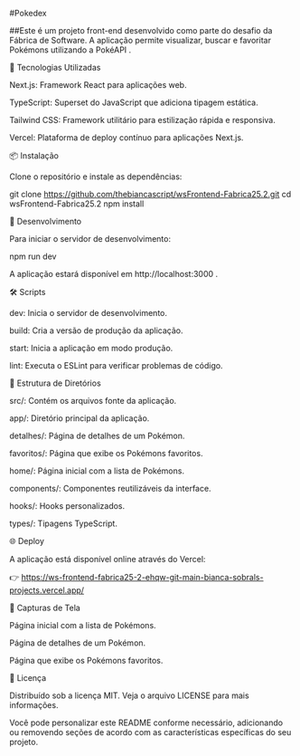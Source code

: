 #Pokedex

##Este é um projeto front-end desenvolvido como parte do desafio da Fábrica de Software. A aplicação permite visualizar, buscar e favoritar Pokémons utilizando a PokéAPI
.

🚀 Tecnologias Utilizadas

Next.js: Framework React para aplicações web.

TypeScript: Superset do JavaScript que adiciona tipagem estática.

Tailwind CSS: Framework utilitário para estilização rápida e responsiva.

Vercel: Plataforma de deploy contínuo para aplicações Next.js.

📦 Instalação

Clone o repositório e instale as dependências:

git clone https://github.com/thebiancascript/wsFrontend-Fabrica25.2.git
cd wsFrontend-Fabrica25.2
npm install

🧪 Desenvolvimento

Para iniciar o servidor de desenvolvimento:

npm run dev


A aplicação estará disponível em http://localhost:3000
.

🛠️ Scripts

dev: Inicia o servidor de desenvolvimento.

build: Cria a versão de produção da aplicação.

start: Inicia a aplicação em modo produção.

lint: Executa o ESLint para verificar problemas de código.

📄 Estrutura de Diretórios

src/: Contém os arquivos fonte da aplicação.

app/: Diretório principal da aplicação.

detalhes/: Página de detalhes de um Pokémon.

favoritos/: Página que exibe os Pokémons favoritos.

home/: Página inicial com a lista de Pokémons.

components/: Componentes reutilizáveis da interface.

hooks/: Hooks personalizados.

types/: Tipagens TypeScript.

🌐 Deploy

A aplicação está disponível online através do Vercel:

👉 https://ws-frontend-fabrica25-2-ehqw-git-main-bianca-sobrals-projects.vercel.app/

📸 Capturas de Tela


Página inicial com a lista de Pokémons.


Página de detalhes de um Pokémon.


Página que exibe os Pokémons favoritos.

📝 Licença

Distribuído sob a licença MIT. Veja o arquivo LICENSE
 para mais informações.

Você pode personalizar este README conforme necessário, adicionando ou removendo seções de acordo com as características específicas do seu projeto.
